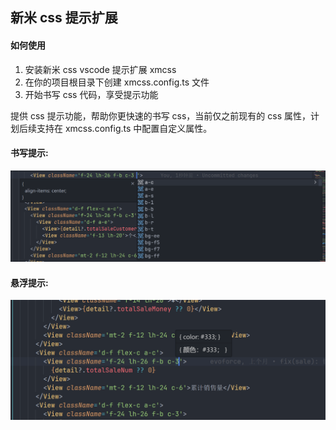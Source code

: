 ## 新米 css 提示扩展

#### 如何使用
1. 安装新米 css vscode 提示扩展 xmcss
2. 在你的项目根目录下创建 xmcss.config.ts 文件
3. 开始书写 css 代码，享受提示功能

提供 css 提示功能，帮助你更快速的书写 css，当前仅之前现有的 css 属性，计划后续支持在 xmcss.config.ts 中配置自定义属性。

#### 书写提示:

![css 提示](./tips.png)

#### 悬浮提示:

![css 提示](./hover.png)
